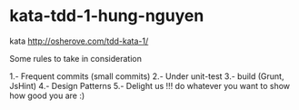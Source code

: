 # kata-tdd-1-hung-nguyen
kata http://osherove.com/tdd-kata-1/

Some rules to take in consideration

1.- Frequent commits (small commits)
2.- Under unit-test
3.- build (Grunt, JsHint)
4.- Design Patterns
5.- Delight us !!! do whatever you want to show how good you are :)
